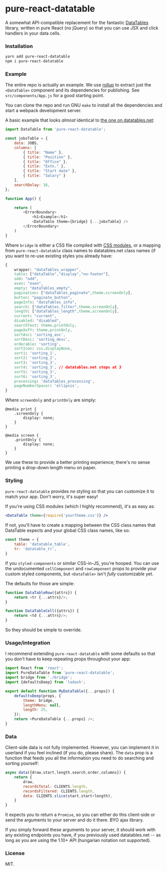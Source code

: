 # pure-react-datatable

A somewhat API-compatible replacement for the fantastic [DataTables](https://datatables.net/) library, written in pure React (no jQuery) so that you can use JSX and click handlers in your data cells.

### Installation

```sh
yarn add pure-react-datatable
npm i pure-react-datatable
```

### Example

The entire repo is actually an example. We use [rollup](https://rollupjs.org/guide/en) to extract just the `<DataTable>` component and its dependencies for publishing. See `src/components/App.js` for a good starting point.

You can clone the repo and run GNU `make` to install all the dependencies and start a webpack development server.

A basic example that looks *almost* identical to [the one on datatables.net](https://datatables.net/examples/data_sources/js_array.html):

```js
import DataTable from 'pure-react-datatable';

const jobsTable = {
    data: JOBS,
    columns: [
        { title: "Name" },
        { title: "Position" },
        { title: "Office" },
        { title: "Extn." },
        { title: "Start date" },
        { title: "Salary" }
    ],
    searchDelay: 16,
};

function App() {

    return (
        <ErrorBoundary>
            <h1>Example</h1>
            <DataTable theme={bridge} {...jobsTable} />
        </ErrorBoundary>
    )
}
```

Where `bridge` is either a CSS file compiled with [CSS modules](https://github.com/webpack-contrib/css-loader#modules), or a mapping from `pure-react-datatable` class names to datatables.net class names (if you want to re-use existing styles you already have:

```css
{
    wrapper: "dataTables_wrapper",
    table: ["dataTable","display","no-footer"],
    odd: "odd",
    even: "even",
    empty: "dataTables_empty",
    pagination: ["dataTables_paginate",theme.screenOnly],
    button: "paginate_button",
    pageInfo: "dataTables_info",
    search: ["dataTables_filter",theme.screenOnly],
    length: ["dataTables_length",theme.screenOnly],
    current: "current",
    disabled: "disabled",
    searchText: theme.printOnly,
    pageXofY: theme.printOnly,
    sortAsc: 'sorting_asc',
    sortDesc: 'sorting_desc',
    orderable: 'sorting',
    sortIcon: css.displayNone,
    sort1: 'sorting_1',
    sort2: 'sorting_2',
    sort3: 'sorting_3',
    sort4: 'sorting_3', // datatables.net stops at 3
    sort5: 'sorting_3',
    sort6: 'sorting_3',
    processing: 'dataTables_processing',
    pageNumberSpacer: 'ellipsis',
}
```

Where `screenOnly` and `printOnly` are simply:

```
@media print {
    .screenOnly {
        display: none;
    }
}

@media screen {
    .printOnly {
        display: none;
    }
}
```

We use these to provide a better printing experience; there's no sense printing a drop-down length menu on paper.

### Styling

`pure-react-datatable` provides *no* styling so that you can customize it to match your app. Don't worry, it's super easy!

If you're using CSS modules (which I highly recommend), it's as easy as:

```jsx
<DataTable theme={require('yourtheme.css')} />
```

If not, you'll have to create a mapping between the CSS class names that DataTable expects and your global CSS class names, like so:

```js
const theme = {
    table: 'datatable_table',
    tr: 'datatable_tr',
}
```

If you `styled-components` or similar CSS-in-JS, you're hooped. You can use the undocumented `cellComponent` and `rowComponent` props to provide your custom styled components, but `<DataTable>` isn't *fully* customizable yet.

The defaults for those are simple:

```js
function DataTableRow({attrs}) {
    return <tr {...attrs}/>;
}

function DataTableCell({attrs}) {
    return <td {...attrs}/>;
}
```

So they should be simple to override.

### Usage/integration

I recommend extending `pure-react-datatable` with some defaults so that you don't have to keep repeating props throughout your app:

```js
import React from 'react';
import PureDataTable from 'pure-react-datatable';
import bridge from './bridge';
import {defaultsDeep} from 'lodash';

export default function MyDataTable({...props}) {
    defaultsDeep(props, {
        theme: bridge,
        lengthMenu: null,
        length: 25,
    });
    return <PureDataTable {...props} />;
}
```

### Data

Client-side data is not fully implemented. However, you can implement it in userland if you feel inclined (if you do, please share). The `data` prop is a function that feeds you all the information you need to do searching and sorting yourself:

```js
async data({draw,start,length,search,order,columns}) {
    return {
        draw,
        recordsTotal: CLIENTS.length,
        recordsFiltered: CLIENTS.length,
        data: CLIENTS.slice(start,start+length),
    }
}
```

It expects you to return a `Promise`, so you can either do this client-side or send the arguments to your server and do it there. BYO ajax library.

If you simply forward these arguments to your server, it should work with any existing endpoints you have, if you previously used datatables.net -- as long as you are using the 1.10+ API (hungarian notation not supported).

### License

MIT.

